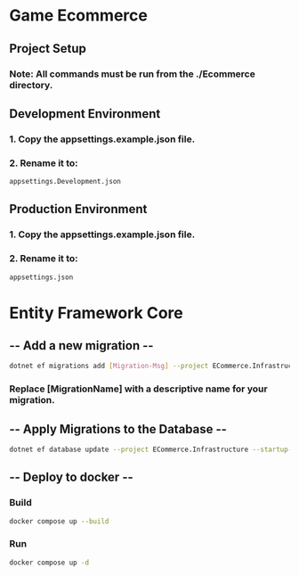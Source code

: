 # Game Ecommerce

## Project Setup
### Note: All commands must be run from the ./Ecommerce directory.

## Development Environment
### 1. Copy the appsettings.example.json file.
### 2. Rename it to:
```sh
appsettings.Development.json
```

## Production Environment
### 1. Copy the appsettings.example.json file.
### 2. Rename it to:
```sh
appsettings.json
```

# Entity Framework Core
## -- Add a new migration -- 
```sh
dotnet ef migrations add [Migration-Msg] --project ECommerce.Infrastructure --startup-project ECommerce.API --output-dir Data/Migrations
```

### Replace [MigrationName] with a descriptive name for your migration.

## -- Apply Migrations to the Database --
```sh
dotnet ef database update --project ECommerce.Infrastructure --startup-project ECommerce.API
```

## -- Deploy to docker -- 
### Build
```sh
docker compose up --build
```
### Run 
```sh 
docker compose up -d 
```